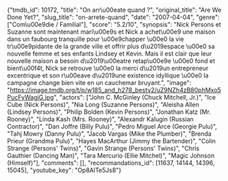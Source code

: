 {"tmdb_id": 10172, "title": "On arr\u00eate quand ?", "original_title": "Are We Done Yet?", "slug_title": "on-arrete-quand", "date": "2007-04-04", "genre": ["Com\u00e9die / Familial"], "score": "5.2/10", "synopsis": "Nick Persons et Suzanne sont maintenant mari\u00e9s et Nick a achet\u00e9 une maison dans un faubourg tranquille pour \u00e9chapper \u00e0 la vie tr\u00e9pidante de la grande ville et offrir plus d\u2019espace \u00e0 sa nouvelle femme et ses enfants Lindsey et Kevin. Mais il est clair que leur nouvelle maison a besoin d\u2019\u00eatre retap\u00e9e \u00e0 fond et bient\u00f4t, Nick se retrouve \u00e0 la merci d\u2019un entrepreneur excentrique et son r\u00eave d\u2019une existence idyllique \u00e0 la campagne change bien vite en un cauchemar bruyant.", "image": "https://image.tmdb.org/t/p/w185_and_h278_bestv2/uZ9NZh4zB80phMxo5PucFyWagjG.jpg", "actors": ["John C. McGinley (Chuck Mitchell, Jr.)", "Ice Cube (Nick Persons)", "Nia Long (Suzanne Persons)", "Aleisha Allen (Lindsey Persons)", "Philip Bolden (Kevin Persons)", "Jonathan Katz (Mr. Rooney)", "Linda Kash (Mrs. Rooney)", "Alexandr Kalugin (Russian Contractor)", "Dan Joffre (Billy Pulu)", "Pedro Miguel Arce (Georgie Pulu)", "Tahj Mowry (Danny Pulu)", "Jacob Vargas (Mike the Plumber)", "Brenda Prieur (Grandma Pulu)", "Hayes MacArthur (Jimmy the Bartender)", "Colin Strange (Persons' Twins)", "Gavin Strange (Persons' Twins)", "Chris Gauthier (Dancing Man)", "Tara Mercurio (Ellie Mitchel)", "Magic Johnson (Himself)"], "comments": [], "recommandations_id": [11637, 14144, 14396, 15045], "youtube_key": "Op8AlTe5Js8"}